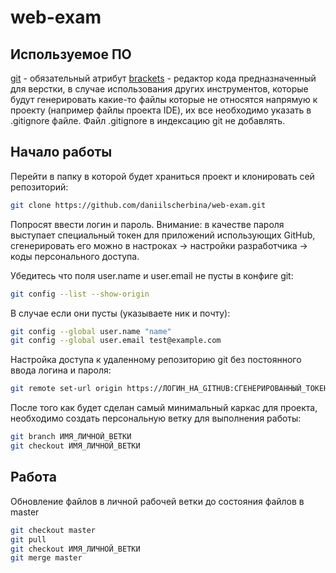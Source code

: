 # web-exam

## Используемое ПО
[git](https://git-scm.com/) - обязательный атрибут
[brackets](https://brackets.io/) - редактор кода предназначенный для верстки, в случае использования других инструментов, которые будут генерировать какие-то файлы которые не относятся напрямую к проекту (например файлы проекта IDE), их все необходимо указать в .gitignore файле. Файл .gitignore в индексацию git не добавлять.

## Начало работы
Перейти в папку в которой будет храниться проект и клонировать сей репозиторий:
```sh
git clone https://github.com/daniilscherbina/web-exam.git
```
Попросят ввести логин и пароль. Внимание: в качестве пароля выступает специальный токен для приложений использующих GitHub, сгенерировать его можно в настроках -> настройки разработчика -> коды персонального доступа.

Убедитесь что поля user.name и user.email не пусты в конфиге git:
```sh
git config --list --show-origin
```
В случае если они пусты (указываете ник и почту):
```sh
git config --global user.name "name"
git config --global user.email test@example.com
```

Настройка доступа к удаленному репозиторию git без постоянного ввода логина и пароля:
```sh
git remote set-url origin https://ЛОГИН_НА_GITHUB:СГЕНЕРИРОВАННЫЙ_ТОКЕН_ДОСТУПА@github.com/daniilscherbina/web-exam.git
```

После того как будет сделан самый минимальный каркас для проекта, необходимо создать персональную ветку для выполнения работы:
```sh
git branch ИМЯ_ЛИЧНОЙ_ВЕТКИ
git checkout ИМЯ_ЛИЧНОЙ_ВЕТКИ
```

## Работа
Обновление файлов в личной рабочей ветки до состояния файлов в master
```sh
git checkout master
git pull
git checkout ИМЯ_ЛИЧНОЙ_ВЕТКИ
git merge master
```